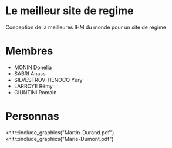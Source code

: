 # Le meilleur site de regime
Conception de la meilleures IHM du monde pour un site de régime
# Membres
- MONIN Donélia
- SABRI Anass
- SILVESTROV-HENOCQ Yury
- LARROYE Rémy
- GIUNTINI Romain
# Personnas
knitr::include_graphics("Martin-Durand.pdf")
knitr::include_graphics("Marie-Dumont.pdf") 
